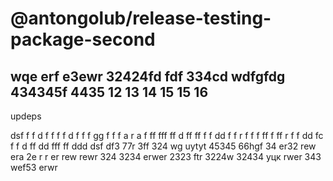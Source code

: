 # @antongolub/release-testing-package-second

wqe erf  e3ewr 32424fd fdf 334cd wdfgfdg 434345f 4435
12
13
14
15
15
16
-
updeps

dsf f f d f f f f d f f f gg f f f а r а f ff fff ff d ff ff f
f dd f f r f f f ff f ff r f f dd fc  f f d ff dd fff ff ddd
dsf df3 77r 3ff 324 wg uytyt 45345 66hgf 34 er32 rew era 2e r r er rew
rewr 324 3234 erwer 2323 ftr 3224w 32434 уцк rwer 343 wef53 erwr
